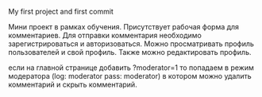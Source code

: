 My first project and first commit

Мини проект в рамках обучения. Присутствует рабочая форма для комментариев. Для отправки комментария необходимо зарегистрироваться и авторизоваться. Можно просматривать профиль пользователей и свой профиль. Также можно редактировать профиль.

если на главной странице добавить ?moderator=1 то попадаем в режим модератора (log: moderator pass: moderator) в котором можно удалить комментарий и скрыть комментарий.